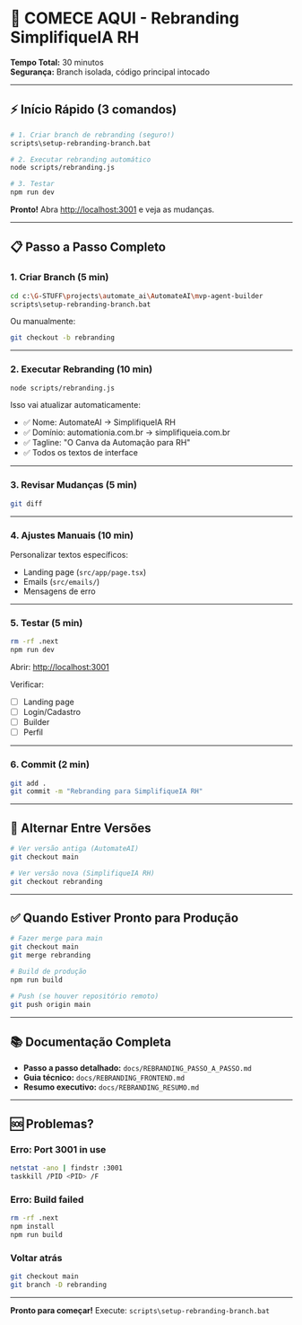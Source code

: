 # 🚀 COMECE AQUI - Rebranding SimplifiqueIA RH

**Tempo Total:** 30 minutos  
**Segurança:** Branch isolada, código principal intocado

---

## ⚡ Início Rápido (3 comandos)

```bash
# 1. Criar branch de rebranding (seguro!)
scripts\setup-rebranding-branch.bat

# 2. Executar rebranding automático
node scripts/rebranding.js

# 3. Testar
npm run dev
```

**Pronto!** Abra <http://localhost:3001> e veja as mudanças.

---

## 📋 Passo a Passo Completo

### **1. Criar Branch (5 min)**

```bash
cd c:\G-STUFF\projects\automate_ai\AutomateAI\mvp-agent-builder
scripts\setup-rebranding-branch.bat
```

Ou manualmente:

```bash
git checkout -b rebranding
```

---

### **2. Executar Rebranding (10 min)**

```bash
node scripts/rebranding.js
```

Isso vai atualizar automaticamente:

- ✅ Nome: AutomateAI → SimplifiqueIA RH
- ✅ Domínio: automationia.com.br → simplifiqueia.com.br
- ✅ Tagline: "O Canva da Automação para RH"
- ✅ Todos os textos de interface

---

### **3. Revisar Mudanças (5 min)**

```bash
git diff
```

---

### **4. Ajustes Manuais (10 min)**

Personalizar textos específicos:

- Landing page (`src/app/page.tsx`)
- Emails (`src/emails/`)
- Mensagens de erro

---

### **5. Testar (5 min)**

```bash
rm -rf .next
npm run dev
```

Abrir: <http://localhost:3001>

Verificar:

- [ ] Landing page
- [ ] Login/Cadastro
- [ ] Builder
- [ ] Perfil

---

### **6. Commit (2 min)**

```bash
git add .
git commit -m "Rebranding para SimplifiqueIA RH"
```

---

## 🔄 Alternar Entre Versões

```bash
# Ver versão antiga (AutomateAI)
git checkout main

# Ver versão nova (SimplifiqueIA RH)
git checkout rebranding
```

---

## ✅ Quando Estiver Pronto para Produção

```bash
# Fazer merge para main
git checkout main
git merge rebranding

# Build de produção
npm run build

# Push (se houver repositório remoto)
git push origin main
```

---

## 📚 Documentação Completa

- **Passo a passo detalhado:** `docs/REBRANDING_PASSO_A_PASSO.md`
- **Guia técnico:** `docs/REBRANDING_FRONTEND.md`
- **Resumo executivo:** `docs/REBRANDING_RESUMO.md`

---

## 🆘 Problemas?

### **Erro: Port 3001 in use**

```bash
netstat -ano | findstr :3001
taskkill /PID <PID> /F
```

### **Erro: Build failed**

```bash
rm -rf .next
npm install
npm run build
```

### **Voltar atrás**

```bash
git checkout main
git branch -D rebranding
```

---

**Pronto para começar!** Execute: `scripts\setup-rebranding-branch.bat`
